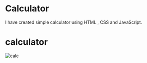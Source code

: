 # Calculator
I have created simple calculator using HTML , CSS and JavaScript.

# calculator
![calc](https://github.com/adeshgadekar/Calculator/assets/87076211/4b539a77-e4bf-4e6d-ba98-2f5a0e780119)
